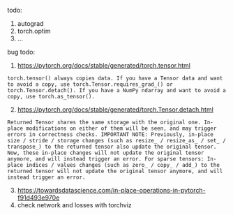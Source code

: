 todo:
1. autograd
2. torch.optim
3. ...

bug todo:
1. https://pytorch.org/docs/stable/generated/torch.tensor.html
```
torch.tensor() always copies data. If you have a Tensor data and want to avoid a copy, use torch.Tensor.requires_grad_() or torch.Tensor.detach(). If you have a NumPy ndarray and want to avoid a copy, use torch.as_tensor().
```

2. https://pytorch.org/docs/stable/generated/torch.Tensor.detach.html
```
Returned Tensor shares the same storage with the original one. In-place modifications on either of them will be seen, and may trigger errors in correctness checks. IMPORTANT NOTE: Previously, in-place size / stride / storage changes (such as resize_ / resize_as_ / set_ / transpose_) to the returned tensor also update the original tensor. Now, these in-place changes will not update the original tensor anymore, and will instead trigger an error. For sparse tensors: In-place indices / values changes (such as zero_ / copy_ / add_) to the returned tensor will not update the original tensor anymore, and will instead trigger an error.
```

3. https://towardsdatascience.com/in-place-operations-in-pytorch-f91d493e970e
4. check network and losses with torchviz